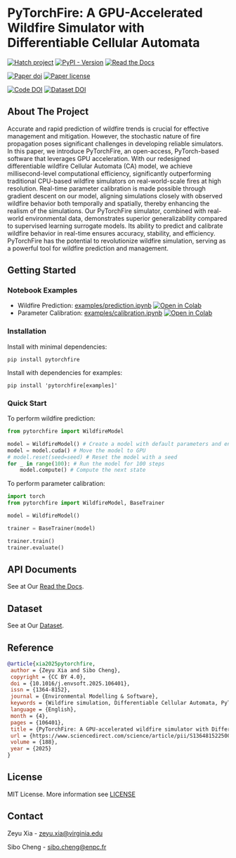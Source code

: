 # PyTorchFire: A GPU-Accelerated Wildfire Simulator with Differentiable Cellular Automata


[![Hatch project](https://img.shields.io/badge/%F0%9F%A5%9A-Hatch-4051b5.svg)](https://github.com/pypa/hatch)
[![PyPI - Version](https://img.shields.io/pypi/v/pytorchfire)](https://pypi.org/project/pytorchfire/)
[![Read the Docs](https://readthedocs.org/projects/pytorchfire/badge/)](https://pytorchfire.readthedocs.io/)

[![Paper doi](https://img.shields.io/badge/Paper%20DOI-10.1016%2Fj.envsoft.2025.106401-blue)](https://doi.org/10.1016/j.envsoft.2025.106401)
[![Paper license](http://mirrors.creativecommons.org/presskit/buttons/80x15/svg/by.svg)](http://creativecommons.org/licenses/by/4.0/)

[![Code DOI](https://img.shields.io/badge/Code_DOI-10.5281%2Fzenodo.13132218-blue)](https://doi.org/10.5281/zenodo.13132218)
[![Dataset DOI](https://img.shields.io/badge/Dataset_DOI-10.17632%2Fnx2wsksp9k.1-blue)](https://doi.org/10.17632/nx2wsksp9k.1)

## About The Project

Accurate and rapid prediction of wildfire trends is crucial for effective management and mitigation. However, the stochastic nature of fire propagation poses significant challenges in developing reliable simulators. In this paper, we introduce PyTorchFire, an open-access, PyTorch-based software that leverages GPU acceleration. With our redesigned differentiable wildfire Cellular Automata (CA) model, we achieve millisecond-level computational efficiency, significantly outperforming traditional CPU-based wildfire simulators on real-world-scale fires at high resolution. Real-time parameter calibration is made possible through gradient descent on our model, aligning simulations closely with observed wildfire behavior both temporally and spatially, thereby enhancing the realism of the simulations. Our PyTorchFire simulator, combined with real-world environmental data, demonstrates superior generalizability compared to supervised learning surrogate models. Its ability to predict and calibrate wildfire behavior in real-time ensures accuracy, stability, and efficiency. PyTorchFire has the potential to revolutionize wildfire simulation, serving as a powerful tool for wildfire prediction and management.

## Getting Started
### Notebook Examples

- Wildfire Prediction: [examples/prediction.ipynb](examples/prediction.ipynb) [![Open in Colab](https://colab.research.google.com/assets/colab-badge.svg)](https://colab.research.google.com/github/xiazeyu/PyTorchFire/blob/main/examples/prediction.ipynb)
- Parameter Calibration: [examples/calibration.ipynb](examples/calibration.ipynb) [![Open in Colab](https://colab.research.google.com/assets/colab-badge.svg)](https://colab.research.google.com/github/xiazeyu/PyTorchFire/blob/main/examples/calibration.ipynb)

### Installation

Install with minimal dependencies:

```shell
pip install pytorchfire
```

Install with dependencies for examples:

```shell
pip install 'pytorchfire[examples]'
```

### Quick Start

To perform wildfire prediction:

```python
from pytorchfire import WildfireModel

model = WildfireModel() # Create a model with default parameters and environment data
model = model.cuda() # Move the model to GPU
# model.reset(seed=seed) # Reset the model with a seed
for _ in range(100): # Run the model for 100 steps
    model.compute() # Compute the next state
```

To perform parameter calibration:

```python
import torch
from pytorchfire import WildfireModel, BaseTrainer

model = WildfireModel()

trainer = BaseTrainer(model)

trainer.train()
trainer.evaluate()
```

## API Documents

See at Our [Read the Docs](https://pytorchfire.readthedocs.io/).

## Dataset

See at Our [Dataset](https://doi.org/10.17632/nx2wsksp9k.1).

## Reference

```bibtex
@article{xia2025pytorchfire,
 author = {Zeyu Xia and Sibo Cheng},
 copyright = {CC BY 4.0},
 doi = {10.1016/j.envsoft.2025.106401},
 issn = {1364-8152},
 journal = {Environmental Modelling & Software},
 keywords = {Wildfire simulation, Differentiable Cellular Automata, PyTorch-based software, Parallel computing techniques, GPU-acceleration},
 language = {English},
 month = {4},
 pages = {106401},
 title = {PyTorchFire: A GPU-accelerated wildfire simulator with Differentiable Cellular Automata},
 url = {https://www.sciencedirect.com/science/article/pii/S1364815225000854},
 volume = {188},
 year = {2025}
}
```

## License

MIT License. More information see [LICENSE](./LICENSE)

## Contact

Zeyu Xia - [zeyu.xia@virginia.edu](mailto:zeyu.xia@virginia.edu)

Sibo Cheng - [sibo.cheng@enpc.fr](mailto:sibo.cheng@enpc.fr)
